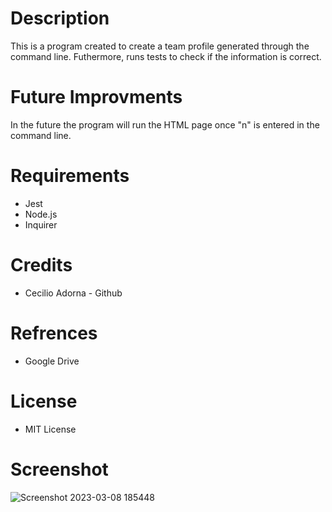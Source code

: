 # Description 
This is a program created to create a team profile generated through the command line. Futhermore, runs tests to check if the information is correct.

# Future Improvments 
In the future the program will run the HTML page once "n" is entered in the command line. 

# Requirements 
- Jest 
- Node.js
- Inquirer 


# Credits 
- Cecilio Adorna - Github

# Refrences 
- Google Drive 

# License
- MIT License 

# Screenshot 
![Screenshot 2023-03-08 185448](https://user-images.githubusercontent.com/117666978/223887360-a73432d3-ecaa-4569-8982-313cb9e47726.png)
